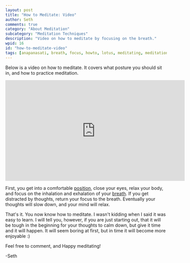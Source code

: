 ```yaml
---
layout: post
title: "How to Meditate: Video"
author: Seth
comments: true
category: "About Meditation"
subcategory: "Meditation Techniques"
description: "Video on how to meditate by focusing on the breath."
wpid: 16
id: "how-to-meditate-video"
tags: [anapanasati, breath, focus, howto, lotus, meditating, meditation, position, posture, technique, video, YouTube]
---
```


Below is a video on how to meditate. It covers what posture you should sit in, and how to practice meditation.

<!--more-->

<iframe width="560" height="315" src="https://www.youtube.com/embed/9h3kI2HJixQ" frameborder="0" allowfullscreen></iframe>

First, you get into a comfortable [position](/posts/about-meditation/meditation-postures), close your eyes, relax your body, and focus on the inhalation and exhalation of your [breath](/posts/about-meditation/meditation-techniques/focusing-on-the-breath). If you get distracted by thoughts, return your focus to the breath. Eventually your thoughts will slow down, and your mind will relax.

That's it. You now know how to meditate. I wasn't kidding when I said it was easy to learn. I will tell you, however, if you are just starting out, that it will be tough in the beginning for your thoughts to calm down, but give it time and it will happen. It will seem boring at first, but in time it will become more enjoyable :)

Feel free to comment, and Happy meditating!

-Seth
